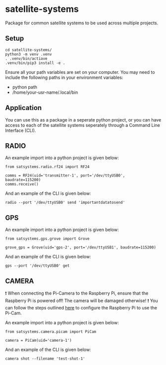 # satellite-systems
Package for common satellite systems to be used across multiple projects.

## Setup 
```
cd satellite-systems/
python3 -m venv .venv
. .venv/bin/actiave
.venv/bin/pip3 install -e .
```

Ensure all your path variables are set on your computer. You may need to include the following paths in your environment variables: 
- python path
- /home/your-usr-name/.local/bin

## Application
You can use this as a package in a seperate python project, or you can have access to each of the satellite systems seperately through a Command Line Interface (CLI). 

## RADIO
An example import into a python project is given below: 

```
from satsystems.radio.rf24 import RF24

comms = RF24(uid='transmitter-1', port='/dev/ttyUSB0', baudrate=115200)
comms.receive()
```
And an example of the CLI is given below: 

```
radio --port '/dev/ttyUSB0' send 'importantdatatosend'
```

## GPS
An example import into a python project is given below: 

```
from satsystems.gps.grove import Grove

grove_gps = Grove(uid='gps-2', port='/dev/ttyUSB1', baudrate=115200)

```
And an example of the CLI is given below: 

```
gps --port '/dev/ttyUSB0' get
```

## CAMERA
:exclamation: When connecting the Pi-Camera to the Raspberry Pi, ensure that the Raspberry Pi is powered off! The camera will be damaged otherwise! :exclamation: You can follow the steps outlined [here](https://projects.raspberrypi.org/en/projects/getting-started-with-picamera/2) to configure the Raspberry Pi to use the Pi-Cam. 

An example import into a python project is given below: 

```
from satsystems.camera.picam import PiCam

camera = PiCam(uid='camera-1')

```
And an example of the CLI is given below: 

```
camera shot --filename 'test-shot-1'
```